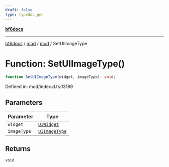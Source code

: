 ```yaml
---
draft: false
type: typedoc_gen
---
```


[**bf6docs**](../../../_index.md)

***

[bf6docs](../../../_index.md) / [mod](../../_index.md) / [mod](../_index.md) / SetUIImageType

# Function: SetUIImageType()

```ts
function SetUIImageType(widget, imageType): void;
```

Defined in: mod/index.d.ts:13189

## Parameters

| Parameter | Type |
| ------ | ------ |
| `widget` | [`UIWidget`](../UIWidget/_index.md) |
| `imageType` | [`UIImageType`](../UIImageType/_index.md) |

## Returns

`void`
